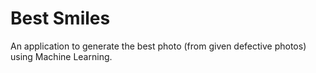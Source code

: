 # Best Smiles
An application to generate the best photo (from given defective photos) using Machine Learning.
